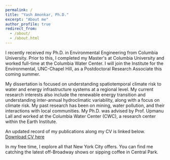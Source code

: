 ```yaml
---
permalink: /
title: "Yash Amonkar, Ph.D."
excerpt: "About me"
author_profile: true
redirect_from: 
  - /about/
  - /about.html
---
```

I recently received my Ph.D. in Environmental Engineering from Columbia University. 
Prior to this, I completed my Master's at Columbia University and worked full-time at the Columbia Water Center. 
I will join the Institute for the Environmental, UNC-Chapel Hill, as a Postdoctoral Research Associate this coming summer.

My dissertation is focused on understanding spatiotemporal climate risk to water and energy infrastructure systems at a regional level. 
My current research interests also include the renewable energy transition and understanding inter-annual hydroclimatic variability, along with a focus on climate risk. 
My past research has been on mining, water pollution, and their interactions with local communities. 
My Ph.D. was advised by Prof. Upmanu Lall and worked at the Columbia Water Center (CWC), a research center within the Earth Institute.

An updated record of my publications along my CV is linked below. 
[Download CV here](http://yashamonkar.github.io/files/Academic_CV.pdf)


In my free time, I explore all that New York City offers. You can find me catching the latest off-Broadway shows or sipping coffee in Central Park.  
